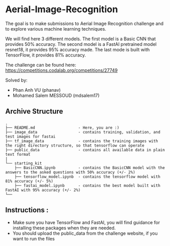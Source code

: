 # Aerial-Image-Recognition
The goal is to make submissions to Aerial Image Recognition challenge and to explore various machine learning techniques.

We will find here 3 different models. The first model is a Basic CNN that provides 50% accuracy. The second model is a FastAI pretrained model resnet18, it provides 95% accuracy made. The last mode is built with TensorFlow, it provides 81% accuracy.


The challenge can be found here: https://competitions.codalab.org/competitions/27749

Solved by:
- Phan Anh VU (phanav)
- Mohamed Salem MESSOUD (mdsalem17)


## Archive Structure
```
.
├── README.md                   - Here, you are :)
├── image_data                  - contains training, validation, and test images for fastai
├── tf_image_data               - contains the training images with the right directory structure, so that tensorflow can operate
├── public_data                 - contains all available data in plain text format
|
└── starting_kit                
    ├── BasicCNN.ipynb          - contains the BasicCNN model with the answers to the asked questions with 50% accuracy (+/- 2%)
    ├── tensorflow_model.ipynb  - contains the tensorflow model with 81% accuracy (+/- 5%)
    ├── fastai_model.ipynb      - contains the best model built with FastAI with 95% accuracy (+/- 2%)
└──
```

## Instructions :
- Make sure you have TensorFlow and FastAI, you will find guidance for installing these packages when they are needed.
- You should upload the public_data from the challenge website, if you want to run the files
